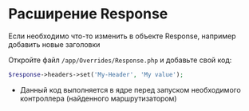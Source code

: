 # Расширение Response
Если необходимо что-то изменить в объекте Response, например добавить новые заголовки

Откройте файл `/app/Overrides/Response.php` и добавьте свой код:
```php
$response->headers->set('My-Header', 'My value');
```

* Данный код выполняется в ядре перед запуском необходимого контроллера (найденного маршрутизатором)
